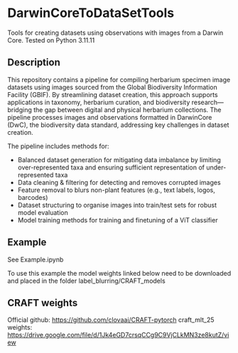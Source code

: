 # DarwinCoreToDataSetTools
Tools for creating datasets using observations with images from a Darwin Core. Tested on Python 3.11.11

## Description 
This repository contains a pipeline for compiling herbarium specimen image datasets using images sourced from the Global Biodiversity Information Facility (GBIF). By streamlining dataset creation, this approach supports applications in taxonomy, herbarium curation, and biodiversity research—bridging the gap between digital and physical herbarium collections. The pipeline processes images and observations formatted in DarwinCore (DwC), the biodiversity data standard, addressing key challenges in dataset creation.


The pipeline includes methods for: 

<ul>
<li>Balanced dataset generation for mitigating data imbalance by limiting over-represented taxa and ensuring sufficient representation of under-represented taxa</li>
<li>Data cleaning & filtering for detecting and removes corrupted images</li> 
<li>Feature removal to blurs non-plant features (e.g., text labels, logos, barcodes)</li>
<li>Dataset structuring to organise images into train/test sets for robust model evaluation</li>
<li>Model training methods for training and finetuning of a ViT classifier</li>
</ul>

## Example
See Example.ipynb

To use this example the model weights linked below need to be downloaded and placed in the folder label_blurring/CRAFT_models

## CRAFT weights
Official github: https://github.com/clovaai/CRAFT-pytorch
craft_mlt_25 weights: https://drive.google.com/file/d/1Jk4eGD7crsqCCg9C9VjCLkMN3ze8kutZ/view


